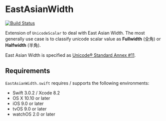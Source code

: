 # EastAsianWidth

[![Build Status](https://travis-ci.org/ukitaka/EastAsianWidth.swift.svg?branch=master)](https://travis-ci.org/ukitaka/EastAsianWidth.swift)

Extension of `UnicodeScalar` to deal with East Asian Width.
The most generally use case is to classify unicode scalar value as **Fullwidth** (全角) or **Halfwidth** (半角).

East Asian Width is specified as [Unicode® Standard Annex #11](http://www.unicode.org/unicode/reports/tr11/).

## Requirements

`EastAsianWidth.swift` requires / supports the following environments:

+ Swift 3.0.2 / Xcode 8.2
+ OS X 10.10 or later
+ iOS 9.0 or later
+ tvOS 9.0 or later
+ watchOS 2.0 or later

